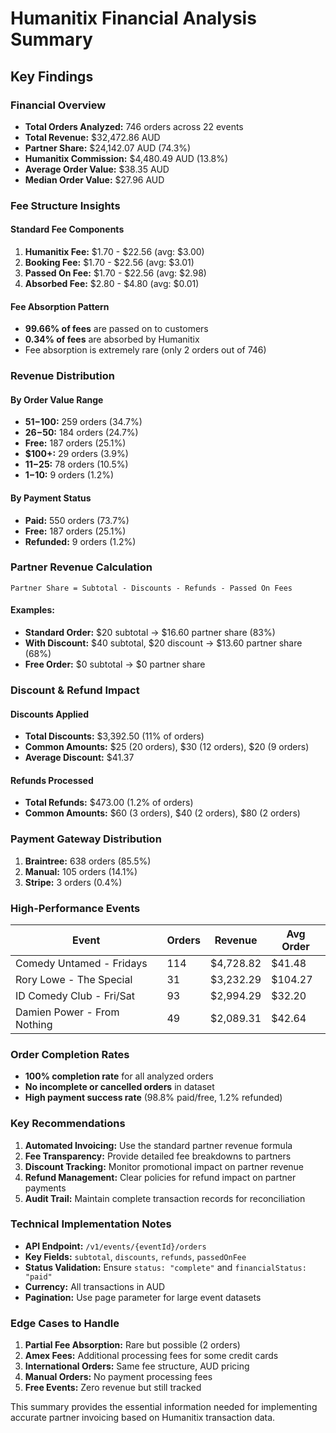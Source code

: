 # Humanitix Financial Analysis Summary

## Key Findings

### Financial Overview
- **Total Orders Analyzed:** 746 orders across 22 events
- **Total Revenue:** $32,472.86 AUD
- **Partner Share:** $24,142.07 AUD (74.3%)
- **Humanitix Commission:** $4,480.49 AUD (13.8%)
- **Average Order Value:** $38.35 AUD
- **Median Order Value:** $27.96 AUD

### Fee Structure Insights

#### Standard Fee Components
1. **Humanitix Fee:** $1.70 - $22.56 (avg: $3.00)
2. **Booking Fee:** $1.70 - $22.56 (avg: $3.01)
3. **Passed On Fee:** $1.70 - $22.56 (avg: $2.98)
4. **Absorbed Fee:** $2.80 - $4.80 (avg: $0.01)

#### Fee Absorption Pattern
- **99.66% of fees** are passed on to customers
- **0.34% of fees** are absorbed by Humanitix
- Fee absorption is extremely rare (only 2 orders out of 746)

### Revenue Distribution

#### By Order Value Range
- **$51-$100:** 259 orders (34.7%)
- **$26-$50:** 184 orders (24.7%)
- **Free:** 187 orders (25.1%)
- **$100+:** 29 orders (3.9%)
- **$11-$25:** 78 orders (10.5%)
- **$1-$10:** 9 orders (1.2%)

#### By Payment Status
- **Paid:** 550 orders (73.7%)
- **Free:** 187 orders (25.1%)
- **Refunded:** 9 orders (1.2%)

### Partner Revenue Calculation

```
Partner Share = Subtotal - Discounts - Refunds - Passed On Fees
```

#### Examples:
- **Standard Order:** $20 subtotal → $16.60 partner share (83%)
- **With Discount:** $40 subtotal, $20 discount → $13.60 partner share (68%)
- **Free Order:** $0 subtotal → $0 partner share

### Discount & Refund Impact

#### Discounts Applied
- **Total Discounts:** $3,392.50 (11% of orders)
- **Common Amounts:** $25 (20 orders), $30 (12 orders), $20 (9 orders)
- **Average Discount:** $41.37

#### Refunds Processed
- **Total Refunds:** $473.00 (1.2% of orders)
- **Common Amounts:** $60 (3 orders), $40 (2 orders), $80 (2 orders)

### Payment Gateway Distribution

1. **Braintree:** 638 orders (85.5%)
2. **Manual:** 105 orders (14.1%)
3. **Stripe:** 3 orders (0.4%)

### High-Performance Events

| Event | Orders | Revenue | Avg Order |
|-------|--------|---------|-----------|
| Comedy Untamed - Fridays | 114 | $4,728.82 | $41.48 |
| Rory Lowe - The Special | 31 | $3,232.29 | $104.27 |
| ID Comedy Club - Fri/Sat | 93 | $2,994.29 | $32.20 |
| Damien Power - From Nothing | 49 | $2,089.31 | $42.64 |

### Order Completion Rates

- **100% completion rate** for all analyzed orders
- **No incomplete or cancelled orders** in dataset
- **High payment success rate** (98.8% paid/free, 1.2% refunded)

### Key Recommendations

1. **Automated Invoicing:** Use the standard partner revenue formula
2. **Fee Transparency:** Provide detailed fee breakdowns to partners
3. **Discount Tracking:** Monitor promotional impact on partner revenue
4. **Refund Management:** Clear policies for refund impact on partner payments
5. **Audit Trail:** Maintain complete transaction records for reconciliation

### Technical Implementation Notes

- **API Endpoint:** `/v1/events/{eventId}/orders`
- **Key Fields:** `subtotal`, `discounts`, `refunds`, `passedOnFee`
- **Status Validation:** Ensure `status: "complete"` and `financialStatus: "paid"`
- **Currency:** All transactions in AUD
- **Pagination:** Use page parameter for large event datasets

### Edge Cases to Handle

1. **Partial Fee Absorption:** Rare but possible (2 orders)
2. **Amex Fees:** Additional processing fees for some credit cards
3. **International Orders:** Same fee structure, AUD pricing
4. **Manual Orders:** No payment processing fees
5. **Free Events:** Zero revenue but still tracked

This summary provides the essential information needed for implementing accurate partner invoicing based on Humanitix transaction data.